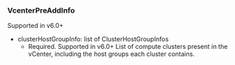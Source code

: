 ### VcenterPreAddInfo
Supported in v6.0+

- clusterHostGroupInfo: list of ClusterHostGroupInfos
  - Required. Supported in v6.0+
  List of compute clusters present in the vCenter, including the host groups each cluster contains.
